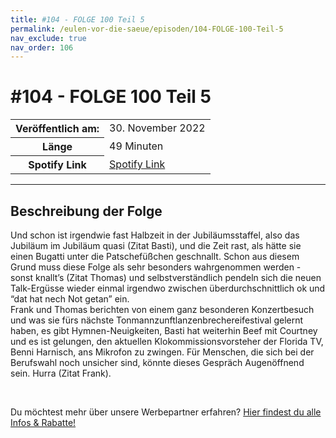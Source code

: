 ```yaml
---
title: #104 - FOLGE 100 Teil 5
permalink: /eulen-vor-die-saeue/episoden/104-FOLGE-100-Teil-5
nav_exclude: true
nav_order: 106
---
```


# #104 - FOLGE 100 Teil 5
<table class="resp-table dcf-table dcf-table-responsive dcf-table-bordered dcf-table-striped dcf-w-100%">
                    <tbody>
                        <tr>
                            <th scope="row">Veröffentlich am:</th>
                            <td data-label="Veröffentlich am:">30. November 2022</td>
                        </tr>
                        <tr>
                            <th scope="row">Länge </th>
                            <td data-label="Länge ">49 Minuten</td>
                        </tr><tr>
                                <th scope="row">Spotify Link</th>
                                <td data-label="Spotify Link"><a href="https://open.spotify.com/episode/6S7BN5ukJmoC5BnqTItw2S">Spotify Link</a></td>
                            </tr></tbody>
                </table>

***

## Beschreibung der Folge

<div>
<p>Und schon ist irgendwie fast Halbzeit in der Jubiläumsstaffel, also das Jubiläum im Jubiläum quasi (Zitat Basti), und die Zeit rast, als hätte sie einen Bugatti unter die Patschefüßchen geschnallt. Schon aus diesem Grund muss diese Folge als sehr besonders wahrgenommen werden - sonst knallt’s (Zitat Thomas) und selbstverständlich pendeln sich die neuen Talk-Ergüsse wieder einmal irgendwo zwischen überdurchschnittlich ok und “dat hat nech Not getan” ein. <br/>Frank und Thomas berichten von einem ganz besonderen Konzertbesuch und was sie fürs nächste Tonmannzunftlanzenbrechereifestival gelernt haben, es gibt Hymnen-Neuigkeiten, Basti hat weiterhin Beef mit Courtney und es ist gelungen, den aktuellen Klokommissionsvorsteher der Florida TV, Benni Harnisch, ans Mikrofon zu zwingen. Für Menschen, die sich bei der Berufswahl noch unsicher sind, könnte dieses Gespräch Augenöffnend sein. Hurra (Zitat Frank).</p><br/><p>Du möchtest mehr über unsere Werbepartner erfahren? <a href="https://linktr.ee/EulenvordieSaeue" rel="nofollow">Hier findest du alle Infos &amp; Rabatte!</a></p>  
</div>

